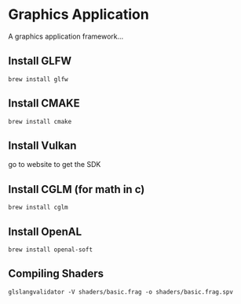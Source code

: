 # Graphics Application
A graphics application framework...

## Install GLFW
```
brew install glfw
```

## Install CMAKE
```
brew install cmake
```

## Install Vulkan
go to website to get the SDK

## Install CGLM (for math in c)
```
brew install cglm
```

## Install OpenAL
```
brew install openal-soft
```

## Compiling Shaders
```
glslangvalidator -V shaders/basic.frag -o shaders/basic.frag.spv
```
